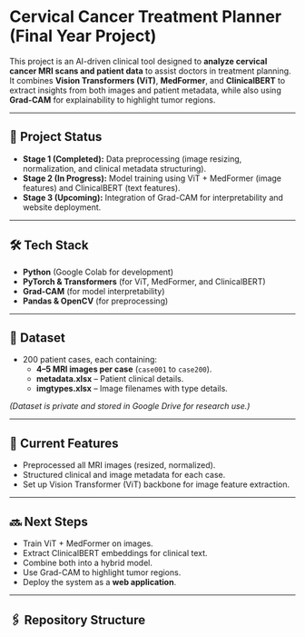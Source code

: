 # Cervical Cancer Treatment Planner (Final Year Project)

This project is an AI-driven clinical tool designed to **analyze cervical cancer MRI scans and patient data** to assist doctors in treatment planning. It combines **Vision Transformers (ViT)**, **MedFormer**, and **ClinicalBERT** to extract insights from both images and patient metadata, while also using **Grad-CAM** for explainability to highlight tumor regions.

---

## 🚀 Project Status
- **Stage 1 (Completed):** Data preprocessing (image resizing, normalization, and clinical metadata structuring).
- **Stage 2 (In Progress):** Model training using ViT + MedFormer (image features) and ClinicalBERT (text features).
- **Stage 3 (Upcoming):** Integration of Grad-CAM for interpretability and website deployment.

---

## 🛠 Tech Stack
- **Python** (Google Colab for development)
- **PyTorch & Transformers** (for ViT, MedFormer, and ClinicalBERT)
- **Grad-CAM** (for model interpretability)
- **Pandas & OpenCV** (for preprocessing)

---

## 📂 Dataset
- 200 patient cases, each containing:
  - **4–5 MRI images per case** (`case001` to `case200`).
  - **metadata.xlsx** – Patient clinical details.
  - **imgtypes.xlsx** – Image filenames with type details.

*(Dataset is private and stored in Google Drive for research use.)*

---

## 📌 Current Features
- Preprocessed all MRI images (resized, normalized).
- Structured clinical and image metadata for each case.
- Set up Vision Transformer (ViT) backbone for image feature extraction.

---

## 🔜 Next Steps
- Train ViT + MedFormer on images.
- Extract ClinicalBERT embeddings for clinical text.
- Combine both into a hybrid model.
- Use Grad-CAM to highlight tumor regions.
- Deploy the system as a **web application**.

---

## 🖇 Repository Structure
